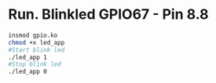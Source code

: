 # Run. Blinkled GPIO67 - Pin 8.8
```sh
insmod gpio.ko
chmod +x led_app
#Start blink led
./led_app 1
#Stop blink led
./led_app 0
```

